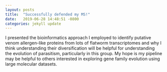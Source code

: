 ```yaml
---
layout: posts
title:  "Successfully defended my MS!"
date:   2019-06-28 14:48:51 -0800
categories: jekyll update
---
```

I presented the bioinformatics approach I employed to identify putative venom allergen-like proteins from lots of flatworm transcriptomes and why I think understanding their diversification will be helpful for understanding the evolution of parasitism, particularly in this group.  My hope is my pipeline may be helpful to others interested in exploring gene family evolution using large molecular datasets.